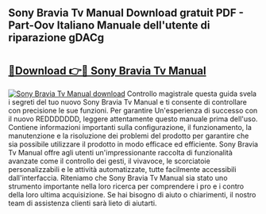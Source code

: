 ## Sony Bravia Tv Manual Download gratuit PDF - Part-Oov Italiano Manuale dell'utente di riparazione gDACg

# <h2><a href="http://dfbqoz.blite.top/?on=Sony+Bravia+Tv+Manual">🔗Download 👉🔴 Sony Bravia Tv Manual</a></h2>

[![Sony Bravia Tv Manual download](https://i.imgur.com/lujVjoI.png)](http://dfbqoz.blite.top/?on=Sony+Bravia+Tv+Manual)
Controllo magistrale questa guida svela i segreti del tuo nuovo Sony Bravia Tv Manual e ti consente di controllare con precisione le sue funzioni. Per garantire Un'esperienza di successo con il nuovo REDDDDDDD, leggere attentamente questo manuale prima dell'uso. Contiene informazioni importanti sulla configurazione, il funzionamento, la manutenzione e la risoluzione dei problemi del prodotto per garantire che sia possibile utilizzare il prodotto in modo efficace ed efficiente. Sony Bravia Tv Manual offre agli utenti un'impressionante raccolta di funzionalità avanzate come il controllo dei gesti, il vivavoce, le scorciatoie personalizzabili e le attività automatizzate, tutte facilmente accessibili dall'interfaccia. Riteniamo che Sony Bravia Tv Manual sia stato uno strumento importante nella loro ricerca per comprendere i pro e i contro della loro ultima acquisizione. Se hai bisogno di aiuto o chiarimenti, il nostro team di assistenza clienti sarà lieto di aiutarti.
